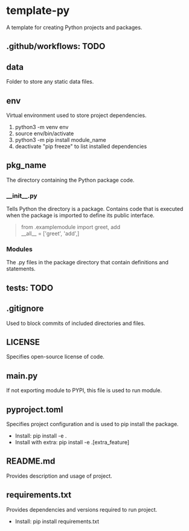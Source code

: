 # template-py
A template for creating Python projects and packages.

## .github/workflows: TODO

## data
Folder to store any static data files.

## env
Virtual environment used to store project dependencies.
1. python3 -m venv env
2. source env/bin/activate
3. python3 -m pip install module_name
4. deactivate
"pip freeze" to list installed dependencies

## pkg_name
The directory containing the Python package code.
### \_\_init__.py
Tells Python the directory is a package. Contains code that is executed when the package is imported to define its public interface.
>   from .examplemodule import greet, add\
>   \_\_all__ = ['greet', 'add',]
### Modules
The .py files in the package directory that contain definitions and statements.

## tests: TODO

## .gitignore
Used to block commits of included directories and files.

## LICENSE
Specifies open-source license of code.

## main.py
If not exporting module to PYPI, this file is used to run module.

## pyproject.toml
Specifies project configuration and is used to pip install the package.
*   Install: pip install -e .
*   Install with extra: pip install -e .[extra_feature]

## README.md
Provides description and usage of project.

## requirements.txt
Provides dependencies and versions required to run project.
*   Install: pip install requirements.txt